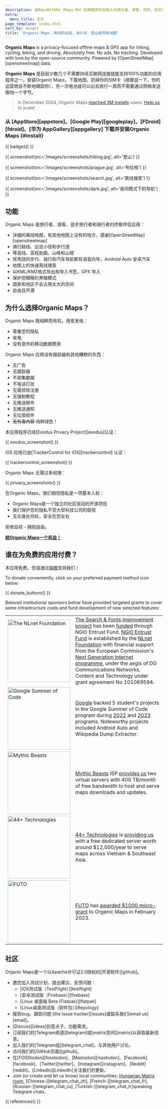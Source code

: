 ```yaml
---
description: 由MapsWithMe（Maps.Me）应用程序的创始人为旅行者、游客、司机、徒步旅行者和骑行者创建的细致而快速的离线地图。
extra:
  menu_title: 主页
page_template: index.html
sort_by: weight
title: 'Organic Maps：离线的远足、自行车、登山和导航地图'
---
```


**Organic Maps** is a privacy-focused offline maps & GPS app for hiking, cycling, biking, and driving. Absolutely free. No ads. No tracking. Developed with love by the open-source community. Powered by [OpenStreetMap][openstreetmap] data.

**Organic Maps** 是目前少数几个不需要持续互联网连接就能支持100%功能的应用程序之一。安装Organic Maps，下载地图，扔掉你的SIM卡（顺便说一下，你的运营商会不断地跟踪你），充一次电池就可以出去旅行一周而不需要通过网络发送哪怕一个字节。

> In December 2024, Organic Maps [reached 3M installs](@/news/2024-12-20/411/index.md) users. [Help us](@/donate/index.md) to scale!

### 从 [AppStore][appstore]、[Google Play][googleplay]、[FDroid][fdroid]、[华为 AppGallery][appgallery] 下载并安装Organic Maps {#install}

{{ badges() }}

{{ screenshot(src='/images/screenshots/hiking.jpg', alt='登山') }}

{{ screenshot(src='/images/screenshots/prague.jpg', alt='布拉格') }}

{{ screenshot(src='/images/screenshots/search.jpg', alt='离线搜索') }}

{{ screenshot(src='/images/screenshots/dark.jpg', alt='夜间模式下的导航') }}

## 功能

Organic Maps 是旅行者、游客、徒步旅行者和骑行者的终极伴侣应用：

- 详细的离线地图，有其他地图上没有的地方，感谢[OpenStreetMap][openstreetmap]
- 骑行路线、远足小径和步行道
- 等高线、高程剖面、山峰和山坡
- 弯弯绕的步行、骑行和汽车导航都有语音向导，Android Auto 安卓汽车
- 地图上的快速离线搜索
- 以KML/KMZ格式导出和导入书签，GPX 导入
- 保护您眼睛的黑暗模式
- 国家和地区不会占用太大的空间
- 自由且开源

## 为什么选择Organic Maps？

Organic Maps 既纯粹而有机，用爱发电：

- 尊重您的隐私
- 省电
- 没有意外的移动数据费用

Organic Maps 应用没有跟踪器和其他糟糕的东西：

- 无广告
- 无跟踪器
- 不收集数据
- 不电话打扰
- 无需烦琐注册
- 无强制教程
- 无推送邮件
- 无推送通知
- 无垃圾软件
- ~~无有毒内容~~ 纯粹绿色！

本应用程序已经[Exodus Privacy Project][exodus]认证：

{{ exodus_screenshot() }}

iOS 应用已由[TrackerControl for iOS][trackercontrol] 认证：

{{ trackercontrol_screenshot() }}

Organic Maps 无需过多权限：

{{ privacy_screenshots() }}

在Organic Maps，我们相信隐私是一项基本人权：

- Organic Maps是一个独立的社区驱动的开源项目
- 我们保护您的隐私不受大型科技公司的窥视
- 无论身处何处，安全在您左右

拒绝监视 - 拥抱自由。

**[给Organic Maps一个机会！](#install)**

## 谁在为免费的应用付费？

本应用免费。但请通过[捐赠](@/donate/index.md)支持我们！

To donate conveniently, click on your preferred payment method icon below:

{{ donate_buttons() }}

Beloved institutional sponsors below have provided targeted grants to cover
some infrastructure costs and fund development of new selected features:

<table style="border-spacing: 20px">
  <tr>
    <td>
      <a href="https://nlnet.nl/"><img src="sponsors/nlnet.svg" alt="The NLnet Foundation" width="200px"></a>
    </td>
    <td>
      <a href="https://github.com/organicmaps/organicmaps/milestone/7">The Search & Fonts improvement project</a> has been <a href="https://nlnet.nl/project/OrganicMaps/">funded</a> through NGI0 Entrust Fund. <a href="https://nlnet.nl/entrust/">NGI0 Entrust Fund</a> is established by the <a href="https://nlnet.nl/">NLnet Foundation</a> with financial support from the European Commission's <a href="https://www.ngi.eu/">Next Generation Internet programme</a>, under the aegis of DG Communications Networks, Content and Technology under grant agreement No 101069594.
    </td>
  </tr>
  <tr>
    <td>
      <a href="https://summerofcode.withgoogle.com/"><img src="sponsors/gsoc.svg" alt="Google Summer of Code" width="200px"></a>
    </td>
    <td>
      <a href="https://summerofcode.withgoogle.com/">Google</a> backed 5 student's projects in the Google Summer of Code program during <a href="https://summerofcode.withgoogle.com/programs/2022/organizations/organic-maps">2022</a> and <a href="https://summerofcode.withgoogle.com/programs/2023/organizations/organic-maps">2023</a> programs. Noteworthy projects included Android Auto and Wikipedia Dump Extractor.
    </td>
  </tr>
  <tr>
    <td>
      <a href="https://www.mythic-beasts.com/"><img src="sponsors/mythic-beasts.png" alt="Mythic Beasts" width="200px"></a>
    </td>
    <td>
      <a href="https://www.mythic-beasts.com/">Mythic Beasts</a> ISP <a href="https://www.mythic-beasts.com/blog/2021/10/06/improving-the-world-bit-by-expensive-bit/">provides us</a> two virtual servers with 400 TB/month of free bandwidth to host and serve maps downloads and updates.
    </td>
  </tr>
  <tr>
    <td>
      <a href="https://44plus.vn"><img src="sponsors/44plus.svg" alt="44+ Technologies" width="200px"></a>
    </td>
    <td>
      <a href="https://44plus.vn">44+ Technologies</a> is <a href="https://44plus.vn/organicmaps">providing us </a>with a free dedicated server worth around $12,000/year to serve maps across Vietnam & Southeast Asia.
    </td>
  </tr>
  <tr>
    <td>
      <a href="https://futo.org"><img src="sponsors/futo.svg" alt="FUTO" width="200px"></a>
    </td>
    <td>
      <a href="https://futo.org">FUTO</a> has <a href="https://www.youtube.com/watch?v=fJJclgBHrEw">awarded $1000 micro-grant</a> to Organic Maps in February 2023.
    </td>
  </tr>
</table>

## 社区

Organic Maps是一个以Apache许可证2.0授权的[开源软件][github]。

- 邀您加入测试计划，提出建议、反馈问题：
  * [iOS测试版（TestFlight）][testflight]
  * [安卓测试版（Firebase）][firebase]
  * [Linux 桌面端 Beta (Flatpak)][flatpak]
  * [Linux桌面测试版（软件包）][Repology]
- 报告bug、跟踪问题 [the issue tracker][issues]或联系我们[email us][email]。
- [Discuss][ideas]创意点子、功能需求。
- 订阅我们的[Telegram频道][telegram]或[matrix空间][matrix]以获取最新信息。
- 加入我们的[Telegram组][telegram_chat]，与其他用户讨论。
- 访问我们的[GitHub页面][github]。
- 在[FOSStodon][fosstodon]、[Mastodon][mastodon]、[Facebook][facebook]、[Twitter][twitter]、[Instagram][instagram]、[Reddit][reddit]、[LinkedIn][LinkedIn]关注我们的更新。
- Join (or create and let us know) local communities: [Hungarian Matrix
  room](https://matrix.to/#/#organicmapstranslate_hu:matrix.org),
  [Chinese-][telegram_chat_zh], [French-][telegram_chat_fr],
  [Russian-][telegram_chat_ru], [Turkish-][telegram_chat_tr]speaking
  Telegram chats.

[fork]: https://zh.wikipedia.org/wiki/%E5%88%86%E5%8F%89_(%E8%BD%AF%E4%BB%B6%E5%BC%80%E5%8F%91)

{{ references() }}
